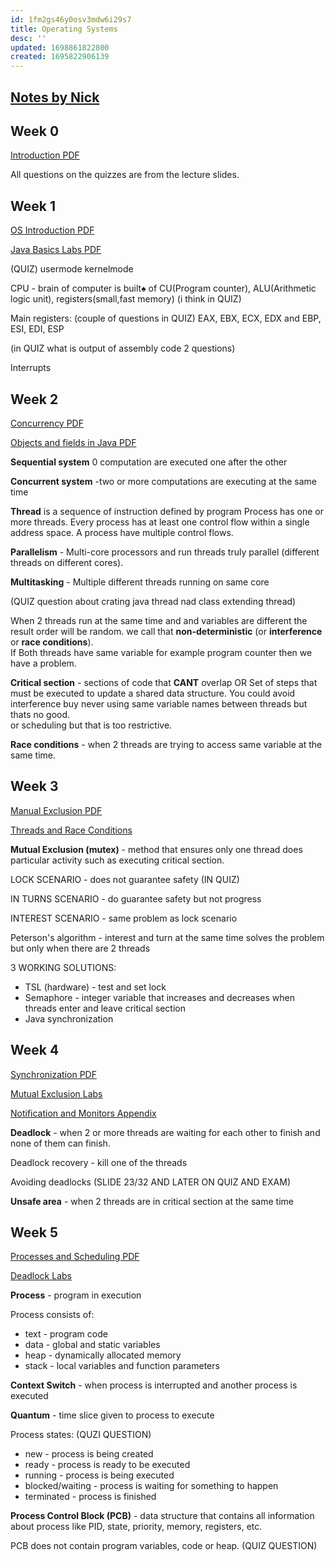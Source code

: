 ```yaml
---
id: 1fm2gs46y0osv3mdw6i29s7
title: Operating Systems
desc: ''
updated: 1698861822800
created: 1695822906139
---
```


## [Notes by Nick](https://drive.google.com/drive/folders/1r-DAloIEUxUtUwhT2nqilD_d7oQlj1VQ)

## Week 0
[Introduction PDF](/Operating%20Systems/Week%200%20-%20Introduction.pdf)

All questions on the quizzes are from the lecture slides.

## Week 1
[OS Introduction PDF](/Operating%20Systems/Week%201%20-%20OS%20Introduction.pdf)

[Java Basics Labs PDF](/Operating%20Systems/Week%201%20-%20Java%20.pdf)

(QUIZ)
usermode
kernelmode

CPU - brain of computer is built♠️ of CU(Program counter), ALU(Arithmetic logic unit), registers(small,fast memory) (i think in QUIZ)

Main registers: (couple of questions in QUIZ)
EAX, EBX, ECX, EDX and EBP, ESI, EDI, ESP

(in QUIZ what is output of assembly code 2 questions) 

Interrupts

## Week 2

[Concurrency PDF](/Operating%20Systems/Week%202%20-%20Concurrency.pdf)

[Objects and fields in Java PDF](/Operating%20Systems/Week%202%20-%20Java%20Object%20and%20Fields.pdf)

**Sequential system** 0 computation are executed one after the other

**Concurrent system** -two or more computations are executing at the same time

**Thread** is a sequence of instruction defined by program
Process has one or more threads. Every process has at least one control flow within a single address space.
A process have multiple control flows.

**Parallelism** - Multi-core processors and run threads truly parallel (different threads on different cores).

**Multitasking** - Multiple different threads running on same core 

(QUIZ question about crating java thread nad class extending thread)

When 2 threads run at the same time and and variables are different the result order will be random. we call that **non-deterministic** (or **interference** or **race conditions**).  
If Both threads have same variable for example program counter then we have a problem.

**Critical section** - sections of code that **CANT** overlap OR Set of steps that must be executed to update a shared data structure.
You could avoid interference buy never using same variable names between threads but thats no good.  
or scheduling but that is too restrictive.  

**Race conditions** -  when 2 threads are trying to access same variable at the same time.


## Week 3

[Manual Exclusion PDF](/Operating%20Systems/Week%203%20-%20Mutual%20Exclusion.pdf)

[Threads and Race Conditions](/Operating%20Systems/Week%203%20-%20Threads%20and%20Race%20Conditions.pdf)

**Mutual Exclusion (mutex)** - method that ensures only one thread does particular activity such as executing critical section.

LOCK SCENARIO - does not guarantee safety (IN QUIZ)

IN TURNS SCENARIO - do guarantee safety but not progress

INTEREST SCENARIO - same problem as lock scenario 

Peterson's algorithm - interest and turn at the same time solves the problem but only when there are 2 threads

3 WORKING SOLUTIONS: 
* TSL (hardware) - test and set lock
* Semaphore - integer variable that increases and decreases when threads enter and leave critical section 
* Java synchronization

## Week 4

[Synchronization PDF](/Operating%20Systems/Week%204%20-%20Synchronization.pdf)

[Mutual Exclusion Labs](/Operating%20Systems/Week%204%20-%20Mutual%20exclusion.pdf)

[Notification and Monitors Appendix](/Operating%20Systems/Week%204%20-%20Notification%20and%20Monitors%20Appendix.pdf)

**Deadlock** - when 2 or more threads are waiting for each other to finish and none of them can finish.

Deadlock recovery - kill one of the threads

Avoiding deadlocks 
(SLIDE 23/32 AND LATER ON QUIZ AND EXAM) 

**Unsafe area** - when 2 threads are in critical section at the same time

## Week 5

[Processes and Scheduling PDF](/Operating%20Systems/Week%205%20-%20Processes%20and%20Scheduling.pdf)

[Deadlock Labs](/Operating%20Systems/Week%205%20-%20Deadlock%20Labs.pdf)

**Process** - program in execution

Process consists of:
* text - program code
* data - global and static variables
* heap - dynamically allocated memory
* stack - local variables and function parameters

**Context Switch** - when process is interrupted and another process is executed

**Quantum** - time slice given to process to execute

Process states: (QUZI QUESTION)
* new - process is being created
* ready - process is ready to be executed
* running - process is being executed
* blocked/waiting - process is waiting for something to happen
* terminated - process is finished

**Process Control Block (PCB)** - data structure that contains all information about process like PID, state, priority, memory, registers, etc.

PCB does not contain program variables, code or heap. (QUIZ QUESTION)
